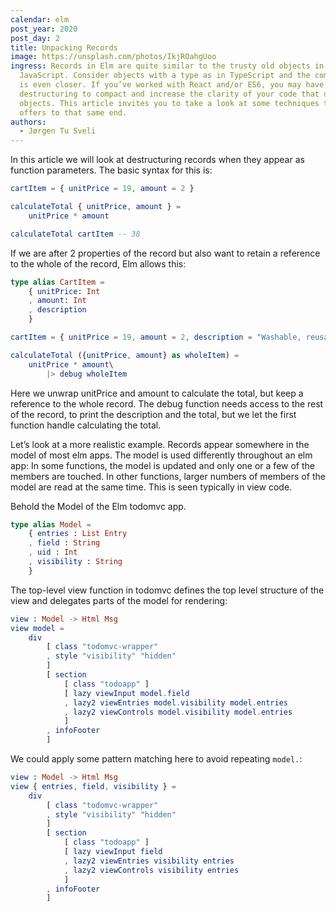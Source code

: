 ```yaml
---
calendar: elm
post_year: 2020
post_day: 2
title: Unpacking Records
image: https://unsplash.com/photos/IkjROahgUoo
ingress: Records in Elm are quite similar to the trusty old objects in
  JavaScript. Consider objects with a type as in TypeScript and the comparison
  is even closer. If you’ve worked with React and/or ES6, you may have used
  destructuring to compact and increase the clarity of your code that deals with
  objects. This article invites you to take a look at some techniques that Elm
  offers to that same end.
authors:
  - Jørgen Tu Sveli
---
```

In this article we will look at destructuring records when they appear as function parameters. The basic syntax for this is:

```elm
cartItem = { unitPrice = 19, amount = 2 }

calculateTotal { unitPrice, amount } =
    unitPrice * amount

calculateTotal cartItem -- 38
```

If we are after 2 properties of the record but also want to retain a reference to the whole of the record, Elm allows this:

```elm
type alias CartItem = 
    { unitPrice: Int
    , amount: Int
    , description
    }

cartItem = { unitPrice = 19, amount = 2, description = "Washable, reusable face mask" }

calculateTotal ({unitPrice, amount} as wholeItem) =
    unitPrice * amount\
        |> debug wholeItem
```

Here we unwrap unitPrice and amount to calculate the total, but keep a reference to the whole record. The debug function needs access to the rest of the record, to print the description and the total, but we let the first function handle calculating the total.

Let’s look at a more realistic example. Records appear somewhere in the model of most elm apps. The model is used differently throughout an elm app: In some functions, the model is updated and only one or a few of the members are touched. In other functions, larger numbers of members of the model are read at the same time. This is seen typically in view code.

Behold the Model of the Elm todomvc app.

```elm
type alias Model =
    { entries : List Entry
    , field : String
    , uid : Int
    , visibility : String
    }
```

The top-level view function in todomvc defines the top level structure of the view and delegates parts of the model for rendering:

```elm
view : Model -> Html Msg
view model =
    div
        [ class "todomvc-wrapper"
        , style "visibility" "hidden"
        ]
        [ section
            [ class "todoapp" ]
            [ lazy viewInput model.field
            , lazy2 viewEntries model.visibility model.entries
            , lazy2 viewControls model.visibility model.entries
            ]
        , infoFooter
        ]
```

We could apply some pattern matching here to avoid repeating `model.`:



```elm
view : Model -> Html Msg
view { entries, field, visibility } =
    div
        [ class "todomvc-wrapper"
        , style "visibility" "hidden"
        ]
        [ section
            [ class "todoapp" ]
            [ lazy viewInput field
            , lazy2 viewEntries visibility entries
            , lazy2 viewControls visibility entries
            ]
        , infoFooter
        ]
```